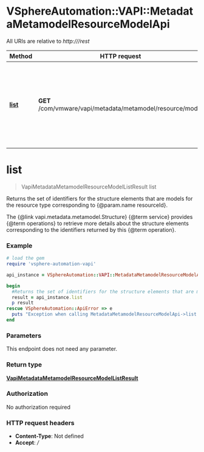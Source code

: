 # VSphereAutomation::VAPI::MetadataMetamodelResourceModelApi

All URIs are relative to *http:///rest*

Method | HTTP request | Description
------------- | ------------- | -------------
[**list**](MetadataMetamodelResourceModelApi.md#list) | **GET** /com/vmware/vapi/metadata/metamodel/resource/model | Returns the set of identifiers for the structure elements that are models for the resource type corresponding to {@param.name resourceId}. &lt;p&gt; The {@link vapi.metadata.metamodel.Structure} {@term service} provides {@term operations} to retrieve more details about the structure elements corresponding to the identifiers returned by this {@term operation}.


# **list**
> VapiMetadataMetamodelResourceModelListResult list

Returns the set of identifiers for the structure elements that are models for the resource type corresponding to {@param.name resourceId}. <p> The {@link vapi.metadata.metamodel.Structure} {@term service} provides {@term operations} to retrieve more details about the structure elements corresponding to the identifiers returned by this {@term operation}.

### Example
```ruby
# load the gem
require 'vsphere-automation-vapi'

api_instance = VSphereAutomation::VAPI::MetadataMetamodelResourceModelApi.new

begin
  #Returns the set of identifiers for the structure elements that are models for the resource type corresponding to {@param.name resourceId}. <p> The {@link vapi.metadata.metamodel.Structure} {@term service} provides {@term operations} to retrieve more details about the structure elements corresponding to the identifiers returned by this {@term operation}.
  result = api_instance.list
  p result
rescue VSphereAutomation::ApiError => e
  puts "Exception when calling MetadataMetamodelResourceModelApi->list: #{e}"
end
```

### Parameters
This endpoint does not need any parameter.

### Return type

[**VapiMetadataMetamodelResourceModelListResult**](VapiMetadataMetamodelResourceModelListResult.md)

### Authorization

No authorization required

### HTTP request headers

 - **Content-Type**: Not defined
 - **Accept**: */*



